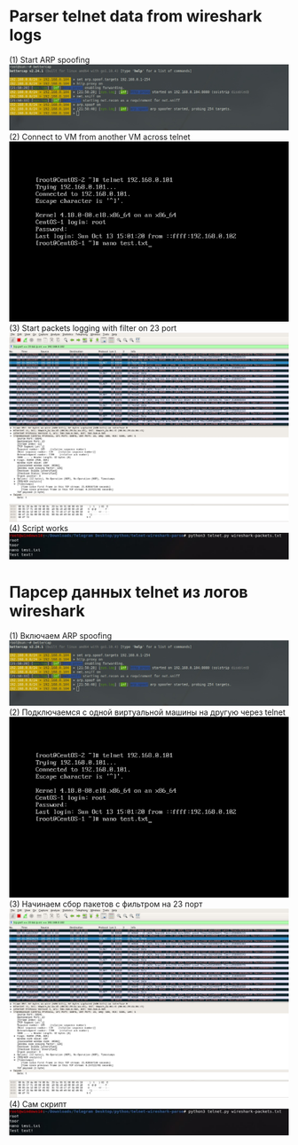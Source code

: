 # Parser telnet data from wireshark logs
(1) Start ARP spoofing  
![alt text](preview1.jpg)  
(2) Connect to VM from another VM across telnet  
![alt text](preview2.jpg)  
(3) Start packets logging with filter on 23 port  
![alt text](preview3.jpg)  
(4) Script works  
![alt text](preview4.jpg)


# Парсер данных telnet из логов wireshark
(1) Включаем ARP spoofing  
![alt text](preview1.jpg)  
(2) Подключаемся с одной виртуальной машины на другую через telnet  
![alt text](preview2.jpg)  
(3) Начинаем сбор пакетов с фильтром на 23 порт  
![alt text](preview3.jpg)  
(4) Сам скрипт  
![alt text](preview4.jpg)
